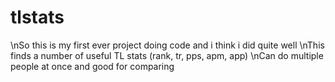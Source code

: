 # tlstats
\nSo this is my first ever project doing code and i think i did quite well
\nThis finds a number of useful TL stats (rank, tr, pps, apm, app)
\nCan do multiple people at once and good for comparing 
